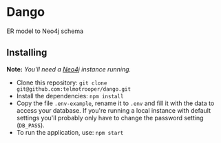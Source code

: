 # Dango
ER model to Neo4j schema

## Installing

__Note:__ *You'll need a [Neo4j](https://neo4j.com/) instance running.*

* Clone this repository: `git clone git@github.com:telmotrooper/dango.git`
* Install the dependencies: `npm install`
* Copy the file `.env-example`, rename it to `.env` and fill it with the data to access your database. If you're running a local instance with default settings you'll probably only have to change the password setting (`DB_PASS`).
* To run the application, use: `npm start`
